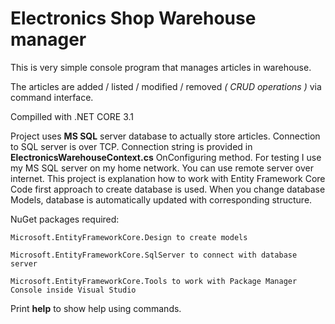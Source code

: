 # Electronics Shop Warehouse manager

This is very simple console program that manages articles in warehouse.

The articles are added / listed / modified / removed  <i>( CRUD operations )</i> via command interface.

Compilled with .NET CORE 3.1

Project uses <b>MS SQL</b> server database to actually store articles.
Connection to SQL server is over TCP. Connection string is provided in <b>ElectronicsWarehouseContext.cs</b> OnConfiguring method.
For testing I use my MS SQL server on my home network. You can use remote server over internet.
This project is explanation how to work with Entity Framework Core
Code first approach to create database is used.
When you change database Models, database is automatically updated with corresponding structure.

NuGet packages required: 

    Microsoft.EntityFrameworkCore.Design to create models

    Microsoft.EntityFrameworkCore.SqlServer to connect with database server

    Microsoft.EntityFrameworkCore.Tools to work with Package Manager Console inside Visual Studio

Print <b>help</b> to show help using commands.